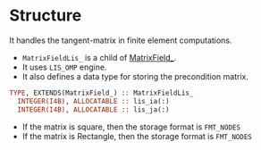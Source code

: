 # Structure

It handles the tangent-matrix in finite element computations.

- `MatrixFieldLis_` is a child of [MatrixField_](../MatrixField/MatrixField_.md).
- It uses `LIS_OMP` engine.
- It also defines a data type for storing the precondition matrix.

```fortran
TYPE, EXTENDS(MatrixField_) :: MatrixFieldLis_
  INTEGER(I4B), ALLOCATABLE :: lis_ia(:)
  INTEGER(I4B), ALLOCATABLE :: lis_ja(:)
```

- If the matrix is square, then the storage format is `FMT_NODES`
- If the matrix is Rectangle, then the storage format is `FMT_NODES`
